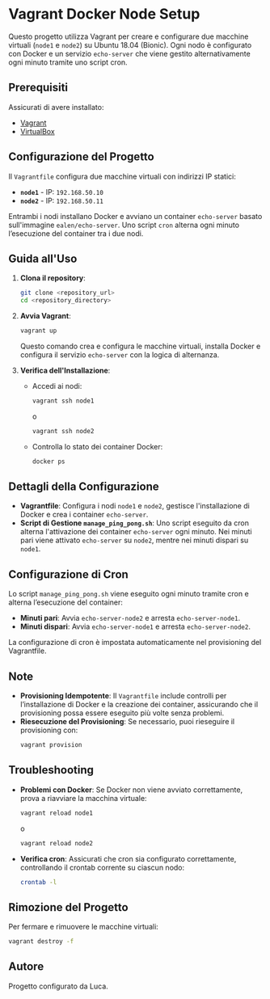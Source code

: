 # Vagrant Docker Node Setup

Questo progetto utilizza Vagrant per creare e configurare due macchine virtuali (`node1` e `node2`) su Ubuntu 18.04 (Bionic). Ogni nodo è configurato con Docker e un servizio `echo-server` che viene gestito alternativamente ogni minuto tramite uno script cron.

## Prerequisiti

Assicurati di avere installato:

- [Vagrant](https://www.vagrantup.com/downloads)
- [VirtualBox](https://www.virtualbox.org/)

## Configurazione del Progetto

Il `Vagrantfile` configura due macchine virtuali con indirizzi IP statici:

- **`node1`** - IP: `192.168.50.10`
- **`node2`** - IP: `192.168.50.11`

Entrambi i nodi installano Docker e avviano un container `echo-server` basato sull'immagine `ealen/echo-server`. Uno script `cron` alterna ogni minuto l’esecuzione del container tra i due nodi.

## Guida all'Uso

1. **Clona il repository**:
   ```bash
   git clone <repository_url>
   cd <repository_directory>
   ```

2. **Avvia Vagrant**:
   ```bash
   vagrant up
   ```
   Questo comando crea e configura le macchine virtuali, installa Docker e configura il servizio `echo-server` con la logica di alternanza.

3. **Verifica dell'Installazione**:
   - Accedi ai nodi:
     ```bash
     vagrant ssh node1
     ```
     o
     ```bash
     vagrant ssh node2
     ```
   - Controlla lo stato dei container Docker:
     ```bash
     docker ps
     ```

## Dettagli della Configurazione

- **Vagrantfile**: Configura i nodi `node1` e `node2`, gestisce l'installazione di Docker e crea i container `echo-server`.
- **Script di Gestione `manage_ping_pong.sh`**: Uno script eseguito da cron alterna l'attivazione dei container `echo-server` ogni minuto. Nei minuti pari viene attivato `echo-server` su `node2`, mentre nei minuti dispari su `node1`.

## Configurazione di Cron

Lo script `manage_ping_pong.sh` viene eseguito ogni minuto tramite cron e alterna l’esecuzione del container:

- **Minuti pari**: Avvia `echo-server-node2` e arresta `echo-server-node1`.
- **Minuti dispari**: Avvia `echo-server-node1` e arresta `echo-server-node2`.

La configurazione di cron è impostata automaticamente nel provisioning del Vagrantfile.

## Note

- **Provisioning Idempotente**: Il `Vagrantfile` include controlli per l’installazione di Docker e la creazione dei container, assicurando che il provisioning possa essere eseguito più volte senza problemi.
- **Riesecuzione del Provisioning**: Se necessario, puoi rieseguire il provisioning con:
  ```bash
  vagrant provision
  ```

## Troubleshooting

- **Problemi con Docker**: Se Docker non viene avviato correttamente, prova a riavviare la macchina virtuale:
  ```bash
  vagrant reload node1
  ```
  o
  ```bash
  vagrant reload node2
  ```

- **Verifica cron**: Assicurati che cron sia configurato correttamente, controllando il crontab corrente su ciascun nodo:
  ```bash
  crontab -l
  ```

## Rimozione del Progetto

Per fermare e rimuovere le macchine virtuali:

```bash
vagrant destroy -f
```

## Autore

Progetto configurato da Luca.
